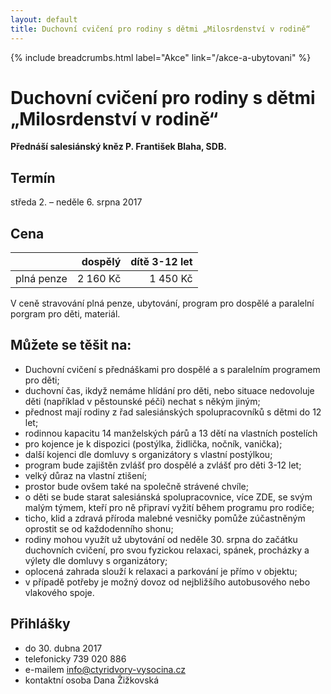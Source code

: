 ```yaml
---
layout: default
title: Duchovní cvičení pro rodiny s dětmi „Milosrdenství v rodině“
---
```


{% include breadcrumbs.html label="Akce" link="/akce-a-ubytovani" %}

# Duchovní cvičení pro rodiny s dětmi „Milosrdenství v rodině“

**Přednáší salesiánský kněz P. František Blaha, SDB.**

## Termín

středa 2. – neděle 6. srpna 2017

## Cena

| &nbsp;     | dospělý  | dítě 3-12 let |
|:-----------|---------:|--------------:|
| plná penze | 2 160 Kč |      1 450 Kč |

V ceně stravování plná penze, ubytování, program pro dospělé a paralelní porgram pro děti, materiál.
 
## Můžete se těšit na:

- Duchovní cvičení s přednáškami pro dospělé a s paralelním programem pro děti;
- duchovní čas, ikdyž nemáme hlídání pro děti, nebo situace nedovoluje děti (například v pěstounské péči) nechat s někým jiným;
- přednost mají rodiny z řad salesiánských spolupracovníků s dětmi do 12 let; 
- rodinnou kapacitu 14 manželských párů  a 13 dětí na vlastních postelích 
- pro kojence je k dispozici (postýlka, židlička, nočník, vanička);
- další kojenci dle domluvy s organizátory s vlastní postýlkou;
- program bude zajištěn zvlášť pro dospělé a zvlášť pro děti 3-12 let;
- velký důraz na vlastní ztišení;
- prostor bude ovšem také na společně strávené chvíle;
- o děti se bude starat salesiánská spolupracovnice, více ZDE, se svým malým týmem, kteří pro ně připraví vyžití během programu pro rodiče;
- ticho, klid a zdravá příroda malebné vesničky pomůže zúčastněným oprostit se od každodenního shonu;
- rodiny mohou využít už ubytování od neděle 30. srpna do začátku duchovních cvičení, pro svou fyzickou relaxaci, spánek, procházky a výlety dle domluvy s organizátory;
- oplocená zahrada slouží k relaxaci a parkování je přímo v objektu;
- v případě potřeby je možný dovoz od nejbližšího autobusového nebo vlakového spoje.

## Přihlášky

- do 30. dubna 2017
- telefonicky 739 020 886
- e-mailem info@ctyridvory-vysocina.cz
- kontaktní osoba Dana Žižkovská
